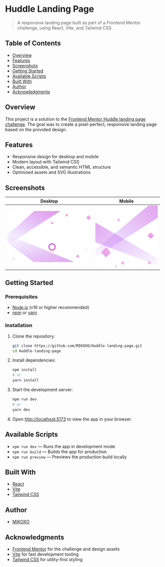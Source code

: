 # Huddle Landing Page

> A responsive landing page built as part of a Frontend Mentor challenge, using React, Vite, and Tailwind CSS.

## Table of Contents

- [Overview](#overview)
- [Features](#features)
- [Screenshots](#screenshots)
- [Getting Started](#getting-started)
- [Available Scripts](#available-scripts)
- [Built With](#built-with)
- [Author](#author)
- [Acknowledgments](#acknowledgments)

## Overview

This project is a solution to the [Frontend Mentor Huddle landing page challenge](https://www.frontendmentor.io/challenges/huddle-landing-page-with-a-single-introductory-section-B_2Wvxgi0). The goal was to create a pixel-perfect, responsive landing page based on the provided design.

## Features

- Responsive design for desktop and mobile
- Modern layout with Tailwind CSS
- Clean, accessible, and semantic HTML structure
- Optimized assets and SVG illustrations

## Screenshots

| Desktop                                            | Mobile                                           |
| -------------------------------------------------- | ------------------------------------------------ |
| ![Desktop Screenshot](./src/assets/bg-desktop.svg) | ![Mobile Screenshot](./src/assets/bg-mobile.svg) |

## Getting Started

### Prerequisites

- [Node.js](https://nodejs.org/) (v16 or higher recommended)
- [npm](https://www.npmjs.com/) or [yarn](https://yarnpkg.com/)

### Installation

1. Clone the repository:
   ```bash
   git clone https://github.com/MIKOXO/Huddle-landing-page.git
   cd Huddle-landing-page
   ```
2. Install dependencies:
   ```bash
   npm install
   # or
   yarn install
   ```
3. Start the development server:
   ```bash
   npm run dev
   # or
   yarn dev
   ```
4. Open [http://localhost:5173](http://localhost:5173) to view the app in your browser.

## Available Scripts

- `npm run dev` — Runs the app in development mode
- `npm run build` — Builds the app for production
- `npm run preview` — Previews the production build locally

## Built With

- [React](https://react.dev/)
- [Vite](https://vitejs.dev/)
- [Tailwind CSS](https://tailwindcss.com/)

## Author

- [MIKOXO](https://github.com/MIKOXO)

## Acknowledgments

- [Frontend Mentor](https://www.frontendmentor.io/) for the challenge and design assets
- [Vite](https://vitejs.dev/) for fast development tooling
- [Tailwind CSS](https://tailwindcss.com/) for utility-first styling
